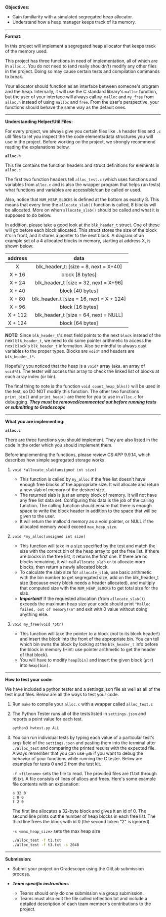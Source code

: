**Objectives:**
- Gain familiarity with a simulated segregated heap allocator.
- Understand how a heap manager keeps track of its memory.

---

**Format:**

In this project will implement a segregated heap allocator that keeps track of the memory used.

This project has three functions in need of implementation, all of which are in `alloc.c`.
You do not need to (and really shouldn't) modify any other files in the project. Doing so may cause certain tests and compilation commands to break.

Your allocator should function as an interface between someone's program and the heap. Internally, it will use the C standard library's `malloc` function, but the user of your interface will always call `my_malloc` and `my_free` from `alloc.h` instead of using `malloc` and `free`. From the user's perspective, your functions should behave the same way as the default ones.

---

**Understanding Helper/Util Files:**

For every project, we always give you certain files like `.h` header files and `.c` util files to let you inspect the the code elements/data structures you will use in the project. Before working on the project, we strongly recommend reading the explanations below.

**`alloc.h`**

This file contains the function headers and struct definitions for elements in `alloc.c`

The first two function headers tell `alloc_test.c` (which uses functions and variables from `alloc.c` and is also the wrapper program that helps run tests) what functions and variables are accessible/can be called or used.

Also, notice that `NUM_HEAP_BLOCKS` is defined at the bottom as exactly 8. This means that every time the `allocate_slab()` function is called, 8 blocks will be allocated. More on when `allocate_slab()` should be called and what it is supposed to do below.

In addition, please take a good look at the `blk_header_t` struct. One of these will go before each block allocated. This struct stores the size of the block it's in front, and it stores a pointer to the next block. A diagram of an example set of a 4 allocated blocks in memory, starting at address X, is shown below:

|address|data|
|:-----:|:---:|
|X|blk_header_t: [size = 8, next = X+40]|
|X + 16|block [8 bytes]|
|X + 24|blk_header_t [size = 32, next = X+96]|
|X + 40|block [40 bytes]|
|X + 80|blk_header_t [size = 16, next = X + 124]|
|X + 96|block [16 bytes]|
|X + 112|blk_header_t [size = 64, next = NULL]|
|X + 124|block [64 bytes]|

**NOTE:** Since `blk_header_t`'s next field points to the next `block` instead of the next `blk_header_t`, we need to do some pointer arithmetic to access the next `block`'s `blk_header_t` information. Also be mindful to always cast variables to the proper types. Blocks are `void*` and headers are `blk_header_t*`.

Hopefully you noticed that the heap is a `void*` array (aka. an array of `void*`s). The tester will access this array to check the linked list of blocks at each array index (or bin). 

The final thing to note is the function `void count_heap_blks()` will be used in the test, so DO NOT modify this function. The other two functions `print_bin()` and `print_heap()` are there for you to use in `alloc.c` for debugging. ***They must be removed/commented out before running tests or submitting to Gradescope***

---

**What you are implementing:**

**`alloc.c`**

There are three functions you should implement. They are also listed in the code in the order which you should implement them.

Before implementing the functions, please review CS:APP 9.9.14, which describes how simple segregated storage works.

1. `void *allocate_slab(unsigned int size)`
   - This function is called by `my_alloc`  if the free list doesn't have enough free blocks of the appropriate size. It will
   allocate and return a new slab of memory of the
   desired size.
   - The returned slab is just an empty block of memory. It will not have any
   free list data set. Configuring this data
   is the job of the calling function. The calling function should ensure that there is enough space to write the block header in addition to the space that will be given to the user.
   - It will return the malloc'd memory as a void pointer, or NULL if the allocated memory would exceed `max_heap_size`.

2. `void *my_alloc(unsigned int size)`
    - This function will take in a size specified by the test and match the size with the correct bin of the heap array to get the free list. If there are blocks in the free list, it returns the first one. If there are no blocks remaining, it will call `allocate_slab` or to allocate more blocks,
    then return a newly allocated block. 
    - To calculate the slab size for `allocate_slab`, use basic arithmetic with the bin number to get segregated size, add on the blk_header_t size (because every block needs a header allocated), and multiply that computed size with the `NUM_HEAP_BLOCKS` to get total size for the slab.
    - ***Important!*** If the requested allocation (from `allocate_slab()`) exceeds the maximum heap size your code should print `"Malloc failed, out of memory!\n"` and exit with 0 value without doing anything else.

3. `void my_free(void *ptr)`
   - This function will take the pointer to a block (not to its block header!) and insert the block into the front of the appropriate bin. You can tell which bin owns the block by looking at the `blk_header_t` info before the block in memory (Hint: use pointer arithmetic to get the header of that block).
   - You will have to modify `heap[bin]` and insert the given block (`ptr`) into `heap[bin]`.

---

**How to test your code:**

We have included a python tester and a settings.json file as well as all of the test input files. Below are all the ways to test your code.

1. Run `make` to compile your `alloc.c` with a wrapper called `alloc_test.c`

2. The Python Tester runs all of the tests listed in `settings.json` and reports a point value for each test.
    ```bash
    python3 hwtest.py ALL
    ```
3. You can run individual tests by typing each value of a particular test's `args` field of the `settings.json` and pasting them into the terminal after `./alloc_test` and comparing the printed results with the expected file. Always remember that you can use `gdb` if you want to debug the behavior
of your functions while running the C tester.
Below are examples for tests 0 and 2 from the test kit.
   
    `-f <filename>` sets the file to read. The provided files are t1.txt through t6.txt.
    A file consists of lines of allocs and frees. Here's some example file contents with
    an explanation:
    ```
    a 32 0
    c 0 0
    f 2 0
    ```
    The first line allocates a 32-byte block and gives it an id of 0. The second
    line prints out the number of heap blocks in each free list. The third
    line frees the block with id 0 (the second token "2" is ignored).
    
    `-s <max_heap_size>` sets the max heap size
    ```bash
    ./alloc_test -f t1.txt
    ./alloc_test -f t3.txt -s 2048
    ```
    
---

**Submission:**

- Submit your project on Gradescope using the GitLab submission process.

- ***Team specific instructions*** 
  - Teams should only do one submission via group submission.
  - Teams must also edit the file called reflection.txt and include a detailed description of each team member's contributions to the project.
  